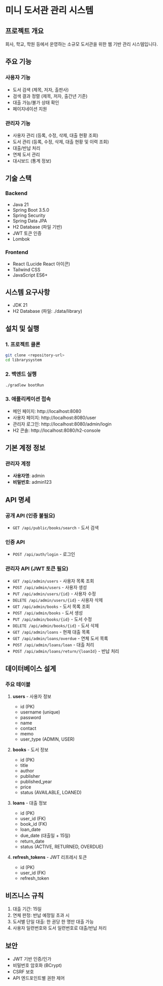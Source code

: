 # 미니 도서관 관리 시스템

## 프로젝트 개요
회사, 학교, 학원 등에서 운영하는 소규모 도서관을 위한 웹 기반 관리 시스템입니다.

## 주요 기능

### 사용자 기능
- 도서 검색 (제목, 저자, 출판사)
- 검색 결과 정렬 (제목, 저자, 출간년 기준)
- 대출 가능/불가 상태 확인
- 페이지네이션 지원

### 관리자 기능
- 사용자 관리 (등록, 수정, 삭제, 대출 현황 조회)
- 도서 관리 (등록, 수정, 삭제, 대출 현황 및 이력 조회)
- 대출/반납 처리
- 연체 도서 관리
- 대시보드 (통계 정보)

## 기술 스택

### Backend
- Java 21
- Spring Boot 3.5.0
- Spring Security
- Spring Data JPA
- H2 Database (파일 기반)
- JWT 토큰 인증
- Lombok

### Frontend
- React (Lucide React 아이콘)
- Tailwind CSS
- JavaScript ES6+

## 시스템 요구사항
- JDK 21
- H2 Database (파일: ./data/library)

## 설치 및 실행

### 1. 프로젝트 클론
```bash
git clone <repository-url>
cd librarysystem
```

### 2. 백엔드 실행
```bash
./gradlew bootRun
```

### 3. 애플리케이션 접속
- 메인 페이지: http://localhost:8080
- 사용자 페이지: http://localhost:8080/user
- 관리자 로그인: http://localhost:8080/admin/login
- H2 콘솔: http://localhost:8080/h2-console

## 기본 계정 정보

### 관리자 계정
- **사용자명**: admin
- **비밀번호**: admin123

## API 명세

### 공개 API (인증 불필요)
- `GET /api/public/books/search` - 도서 검색

### 인증 API
- `POST /api/auth/login` - 로그인

### 관리자 API (JWT 토큰 필요)
- `GET /api/admin/users` - 사용자 목록 조회
- `POST /api/admin/users` - 사용자 생성
- `PUT /api/admin/users/{id}` - 사용자 수정
- `DELETE /api/admin/users/{id}` - 사용자 삭제
- `GET /api/admin/books` - 도서 목록 조회
- `POST /api/admin/books` - 도서 생성
- `PUT /api/admin/books/{id}` - 도서 수정
- `DELETE /api/admin/books/{id}` - 도서 삭제
- `GET /api/admin/loans` - 현재 대출 목록
- `GET /api/admin/loans/overdue` - 연체 도서 목록
- `POST /api/admin/loans/loan` - 대출 처리
- `POST /api/admin/loans/return/{loanId}` - 반납 처리

## 데이터베이스 설계

### 주요 테이블
1. **users** - 사용자 정보
   - id (PK)
   - username (unique)
   - password
   - name
   - contact
   - memo
   - user_type (ADMIN, USER)

2. **books** - 도서 정보
   - id (PK)
   - title
   - author
   - publisher
   - published_year
   - price
   - status (AVAILABLE, LOANED)

3. **loans** - 대출 정보
   - id (PK)
   - user_id (FK)
   - book_id (FK)
   - loan_date
   - due_date (대출일 + 15일)
   - return_date
   - status (ACTIVE, RETURNED, OVERDUE)

4. **refresh_tokens** - JWT 리프레시 토큰
   - id (PK)
   - user_id (FK)
   - refresh_token

## 비즈니스 규칙
1. 대출 기간: 15일
2. 연체 판정: 반납 예정일 초과 시
3. 도서별 단일 대출: 한 권당 한 명만 대출 가능
4. 사용자 일련번호와 도서 일련번호로 대출/반납 처리

## 보안
- JWT 기반 인증/인가
- 비밀번호 암호화 (BCrypt)
- CSRF 보호
- API 엔드포인트별 권한 제어
